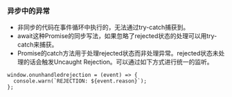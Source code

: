 ### 异步中的异常
- 非同步的代码在事件循环中执行的，无法通过try-catch捕获到。
- await这种Promise的同步写法，如果忽略了rejected状态的处理可以用try-catch来捕获。
- Promise的catch方法用于处理rejected状态而非处理异常。rejected状态未处理的话会触发Uncaught Rejection。可以通过如下方式进行统一的监听。
```
window.onunhandledrejection = (event) => {
  console.warn(`REJECTION: ${event.reason}`);
};
```